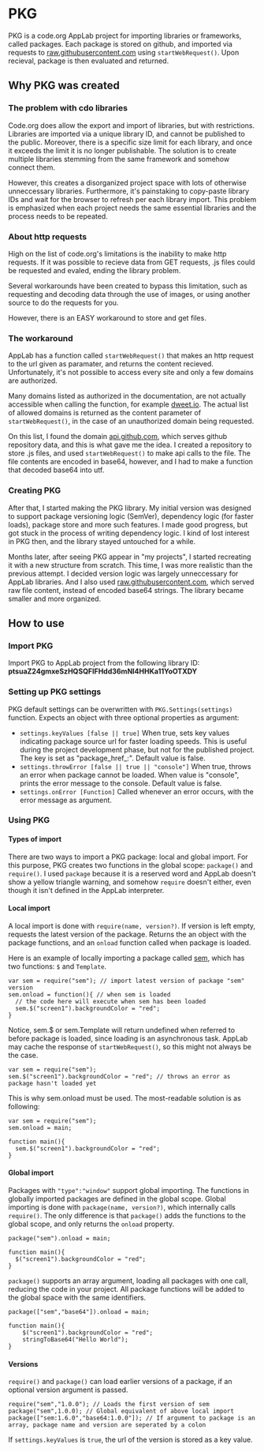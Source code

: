 # PKG

PKG is a code.org AppLab project for importing libraries or frameworks, called packages. Each package is stored on github, and imported via requests to [raw.githubusercontent.com](https://raw.githubusercontent.com) using ```startWebRequest()```. Upon recieval, package is then evaluated and returned.

## Why PKG was created

### The problem with cdo libraries

Code.org does allow the export and import of libraries, but with restrictions. Libraries are imported via a unique library ID, and cannot be published to the public. Moreover, there is a specific size limit for each library, and once it exceeds the limit it is no longer publishable. The solution is to create multiple libraries stemming from the same framework and somehow connect them.

However, this creates a disorganized project space with lots of otherwise unneccessary libraries. Furthermore, it's painstaking to copy-paste library IDs and wait for the browser to refresh per each library import. This problem is emphasized when each project needs the same essential libraries and the process needs to be repeated.

### About http requests

High on the list of code.org's limitations is the inability to make http requests. If it was possible to recieve data from GET requests, .js files could be requested and evaled, ending the library problem.

Several workarounds have been created to bypass this limitation, such as requesting and decoding data through the use of images, or using another source to do the requests for you.

However, there is an EASY workaround to store and get files.

### The workaround

AppLab has a function called ```startWebRequest()``` that makes an http request to the url given as paramater, and returns the content recieved. Unfortunately, it's not possible to access every site and only a few domains are authorized.

Many domains listed as authorized in the documentation, are not actually accessible when calling the function, for example [dweet.io](https://dweet.io). The actual list of allowed domains is returned as the content parameter of ```startWebRequest()```, in the case of an unauthorized domain being requested.

On this list, I found the domain [api.github.com](https://api.github.com), which serves github repository data, and this is what gave me the idea. I created a repository to store .js files, and used ```startWebRequest()``` to make api calls to the file. The file contents are encoded in base64, however, and I had to make a function that decoded base64 into utf.

### Creating PKG

After that, I started making the PKG library. My initial version was designed to support package versioning logic (SemVer), dependency logic (for faster loads), package store and more such features. I made good progress, but got stuck in the process of writing dependency logic. I kind of lost interest in PKG then, and the library stayed untouched for a while.

Months later, after seeing PKG appear in "my projects", I started recreating it with a new structure from scratch. This time, I was more realistic than the previous attempt. I decided version logic was largely unneccessary for AppLab libraries. And I also used [raw.githubusercontent.com](https://raw.githubusercontent.com), which served raw file content, instead of encoded base64 strings. The library became smaller and more organized.

## How to use

### Import PKG

Import PKG to AppLab project from the following library ID: **ptsuaZ24gmxeSzHQSQFIFHdd36mNl4HHKa11YoOTXDY**

### Setting up PKG settings

PKG default settings can be overwritten with ```PKG.Settings(settings)``` function. Expects an object with three optional properties as argument:
- ```settings.keyValues [false || true]```
When true, sets key values indicating package source url for faster loading speeds. This is useful during the project development phase, but not for the published project. The key is set as "package_href_*<package-name>*:*<version>*". Default value is false.
- ```settings.throwError [false || true || "console"]```
When true, throws an error when package cannot be loaded. When value is "console", prints the error message to the console. Default value is false.
- ```settings.onError [Function]```
Called whenever an error occurs, with the error message as argument.
    
### Using PKG

#### Types of import

There are two ways to import a PKG package: local and global import. For this purpose, PKG creates two functions in the global scope: ```package()``` and ```require()```. I used ```package``` because it is a reserved word and AppLab doesn't show a yellow triangle warning, and somehow ```require``` doesn't either, even though it isn't defined in the AppLab interpreter.

#### Local import

A local import is done with ```require(name, version?)```. If version is left empty, requests the latest version of the package. Returns the an object with the package functions, and an ```onload``` function called when package is loaded.

Here is an example of locally importing a package called [sem](https://github.com/IMF777/cdo-pkg/main/packages/sem/README.md), which has two functions: ```$``` and ```Template```.

```
var sem = require("sem"); // import latest version of package "sem" version
sem.onload = function(){ // when sem is loaded
  // the code here will execute when sem has been loaded
  sem.$("screen1").backgroundColor = "red";
}
```

Notice, sem.$ or sem.Template will return undefined when referred to before package is loaded, since loading is an asynchronous task. AppLab may cache the response of ```startWebRequest()```, so this might not always be the case.

```
var sem = require("sem");
sem.$("screen1").backgroundColor = "red"; // throws an error as package hasn't loaded yet
```

This is why sem.onload must be used. The most-readable solution is as following:

```
var sem = require("sem");
sem.onload = main;

function main(){
  sem.$("screen1").backgroundColor = "red";
}
```

#### Global import

Packages with ```"type":"window"``` support global importing. The functions in globally imported packages are defined in the global scope. Global importing is done with ```package(name, version?)```, which internally calls ```require()```. The only difference is that ```package()``` adds the functions to the global scope, and only returns the ```onload``` property.

```
package("sem").onload = main;

function main(){
  $("screen1").backgroundColor = "red";
}
```

```package()``` supports an array argument, loading all packages with one call, reducing the code in your project. All package functions will be added to the global space with the same identifiers.

```
package(["sem","base64"]).onload = main;

function main(){
    $("screen1").backgroundColor = "red";
    stringToBase64("Hello World");
}
```

#### Versions

```require()``` and ```package()``` can load earlier versions of a package, if an optional version argument is passed.

```
require("sem","1.0.0"); // Loads the first version of sem
package("sem",1.0.0); // Global equivalent of above local import
package(["sem:1.6.0","base64:1.0.0"]); // If argument to package is an array, package name and version are seperated by a colon
```

If ```settings.keyValues``` is ```true```, the url of the version is stored as a key value.
